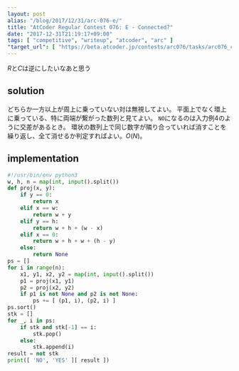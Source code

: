 ```yaml
---
layout: post
alias: "/blog/2017/12/31/arc-076-e/"
title: "AtCoder Regular Contest 076: E - Connected?"
date: "2017-12-31T21:19:17+09:00"
tags: [ "competitive", "writeup", "atcoder", "arc" ]
"target_url": [ "https://beta.atcoder.jp/contests/arc076/tasks/arc076_c" ]
---
```


$R$と$C$は逆にしたいなあと思う

## solution

どちらか一方以上が周上に乗っていない対は無視してよい。
平面上でなく環上に乗っている、特に両端が繋がった数列と見てよい。
`NO`になるのは入力例$4$のように交差があるとき。
環状の数列上で同じ数字が隣り合っていれば消すことを繰り返し、全て消せるか判定すればよい。$O(N)$。

## implementation

``` python
#!/usr/bin/env python3
w, h, n = map(int, input().split())
def proj(x, y):
    if y == 0:
        return x
    elif x == w:
        return w + y
    elif y == h:
        return w + h + (w - x)
    elif x == 0:
        return w + h + w + (h - y)
    else:
        return None
ps = []
for i in range(n):
    x1, y1, x2, y2 = map(int, input().split())
    p1 = proj(x1, y1)
    p2 = proj(x2, y2)
    if p1 is not None and p2 is not None:
        ps += [ (p1, i), (p2, i) ]
ps.sort()
stk = []
for _, i in ps:
    if stk and stk[-1] == i:
        stk.pop()
    else:
        stk.append(i)
result = not stk
print([ 'NO', 'YES' ][ result ])
```
